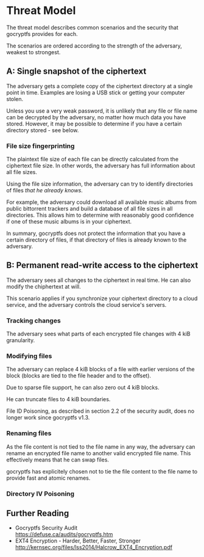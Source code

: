 Threat Model
============

The threat model describes common scenarios and
the security that gocryptfs provides for each.

The scenarios are ordered according to the strength
of the adversary, weakest to strongest.

A: Single snapshot of the ciphertext
------------------------------------

The adversary gets a complete copy of the ciphertext directory
at a single point in time. Examples are losing a USB stick or
getting your computer stolen.

Unless you use a very weak password, it is unlikely that any
file or file name can be decrypted by the adversary, no matter
how much data you have stored. However, it may be possible to
determine if you have a certain directory stored - see below.

### File size fingerprinting

The plaintext file size of each file can be directly
calculated from the ciphertext file size. In other words,
the adversary has full information about all file sizes.

Using the file size information, the adversary can try to
identify directories of files *that he already knows*.

For example, the adversary could download all available
music albums from public bittorrent trackers and build a
database of all file sizes in all directories. This
allows him to determine with reasonably good confidence
if one of these music albums is in your ciphertext.

In summary, gocryptfs does not protect the information
that you have a certain directory of files, if that directory
of files is already known to the adversary.

B: Permanent read-write access to the ciphertext
------------------------------------------------

The adversary sees all changes to the ciphertext in real time.
He can also modify the chiphertext at will.

This scenario applies if you synchronize your ciphertext directory
to a cloud service, and the adversary controls the cloud service's
servers.

### Tracking changes

The adversary sees what parts of each encrypted file changes with
4 kiB granularity.

### Modifying files

The adversary can replace 4 kiB blocks of a file with earlier
versions of the block (blocks are tied to the file header and
to the offset).

Due to sparse file support, he can also zero out 4 kiB blocks.

He can truncate files to 4 kiB boundaries.

File ID Poisoning, as described in section 2.2 of the security
audit, does no longer work since gocryptfs v1.3.

### Renaming files

As the file content is not tied to the file name in any way,
the adversary can rename an encrypted file name to another valid
encrypted file name. This effectively means that he can swap files.

gocryptfs has explicitely chosen not to tie the file content to
the file name to provide fast and atomic renames.

### Directory IV Poisoning

Further Reading
---------------

* Gocryptfs Security Audit<br>
  <https://defuse.ca/audits/gocryptfs.htm>
* EXT4 Encryption - Harder, Better, Faster, Stronger<br>
  <http://kernsec.org/files/lss2014/Halcrow_EXT4_Encryption.pdf>

